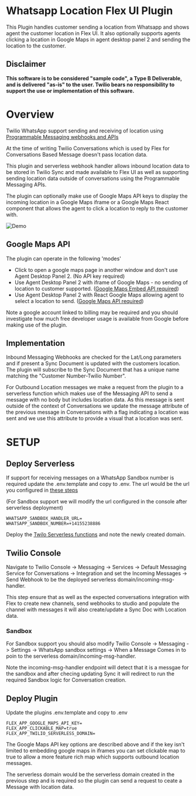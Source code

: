 # Whatsapp Location Flex UI Plugin

This Plugin handles customer sending a location from Whatsapp and shows agent the customer location in Flex UI. It also optionally supports agents clicking a location in Google Maps in agent desktop panel 2 and sending the location to the customer.

## Disclaimer

**This software is to be considered "sample code", a Type B Deliverable, and is delivered "as-is" to the user. Twilio bears no responsibility to support the use or implementation of this software.**

# Overview
Twilio WhatsApp support sending and receiving of location using [Programmable Messaging webhooks and APIs]("https://support.twilio.com/hc/en-us/articles/360052128874-Can-I-share-my-location-or-receive-location-information-on-WhatsApp-") 

At the time of writing Twilio Conversations which is used by Flex for Conversations Based Message doesn't pass location data.

This plugin and serverless webhook handler allows inbound location data to be stored in Twilio Sync and made available to Flex UI as well as supporting sending location data outside of conversations using the Programmable Messaging APIs.

The plugin can optionally make use of Google Maps API keys to display the incoming location in a Google Maps iframe or a Google Maps React component that allows the agent to click a location to reply to the customer with.

![Demo](./screenshots/video.gif)

## Google Maps API
The plugin can operate in the following 'modes'
+ Click to open a google maps page in another window and don't use Agent Desktop Panel 2. (No API key required) 
+ Use Agent Desktop Panel 2 with iframe of Google Maps - no sending of location to customer supported. ([Google Maps Embed API required]("https://developers.google.com/maps/documentation/embed/get-started"))
+ Use Agent Desktop Panel 2 with React Google Maps allowing agent to select a location to send. ([Google Maps API required]("https://developers.google.com/maps/documentation/javascript/get-api-key))

Note a google account linked to billing may be required and you should investigate how much free developer usage is available from Google before making use of the plugin.

## Implementation

Inbound Messaging Webhooks are checked for the Lat/Long parameters and if present a Sync Document is updated with the customers location. The plugin will subscribe to the Sync Document that has a unique name matching the "Customer Number-Twilio Number".

For Outbound Location messages we make a request from the plugin to a serverless function which makes use of the Messaging API to send a message with no body but includes location data.
As this message is sent outside of the context of Conversations we update the message attribute of the previous message in Conversations with a flag indicating a location was sent and we use this attribute to provide a visual that a location was sent.


# SETUP

## Deploy Serverless

If support for receiving messages on a WhatsApp Sandbox number is required update the .env.template and copy to .env. The url would be the url you configured in [these steps]("https://www.twilio.com/docs/flex/admin-guide/setup/conversations/manage-conversations-whatsapp-addresses#configuring-whatsapp-sandbox")

(For Sandbox support we will modify the url configured in the console after serverless deployment)

```
WHATSAPP_SANDBOX_HANDLER_URL=
WHATSAPP_SANDBOX_NUMBER=+14155238886
```

Deploy the [Twilo Serverless functions]("https://www.twilio.com/docs/labs/serverless-toolkit/developing") and note the newly created domain.

## Twilio Console
Navigate to Twilio Console -> Messaging -> Services -> Default Messaging Service for Conversations -> Integration and set the Incoming Messages -> Send Webhook to be the deployed serverless domain/incoming-msg-handler.

This step ensure that as well as the expected conversations integration with Flex to create new channels, send webhooks to studio and populate the channel with messages it will also create/update a Sync Doc with Location data.

### Sandbox
For Sandbox support you should also modify Twilio Console -> Messaging -> Settings -> WhatsApp sandbox settings -> When a Message Comes in to poin to the serverless domain/incoming-msg-handler.

Note the incoming-msg-handler endpoint will detect that it is a messgae for the sandbox and after checing updating Sync it will redirect to run the required Sandbox logic for Conversation creation.

## Deploy Plugin
Update the plugins .env.template and copy to .env

```
FLEX_APP_GOOGLE_MAPS_API_KEY=
FLEX_APP_CLICKABLE_MAP=true
FLEX_APP_TWILIO_SERVERLESS_DOMAIN=
```
The Google Maps API key options are described above and if the key isn't limited to embedding google maps in iframes you can set clickable map to true to allow a more feature rich map which supports outbound location messages.

The serverless domain would be the serverless domain created in the previous step and is required so the plugin can send a request to ceate a Message with location data.

